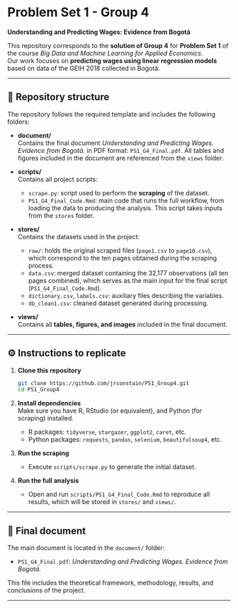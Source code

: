 # Problem Set 1 - Group 4  
**Understanding and Predicting Wages: Evidence from Bogotá**

This repository corresponds to the **solution of Group 4** for **Problem Set 1** of the course *Big Data and Machine Learning for Applied Economics*.  
Our work focuses on **predicting wages using linear regression models** based on data of the GEIH 2018 collected in Bogotá.   

---

## 📂 Repository structure  

The repository follows the required template and includes the following folders:  

- **document/**  
  Contains the final document *Understanding and Predicting Wages. Evidence from Bogotá.* in PDF format: `PS1_G4_Final.pdf`.
  All tables and figures included in the document are referenced from the `views` folder.  

- **scripts/**  
  Contains all project scripts:  
  - `scrape.py`: script used to perform the **scraping** of the dataset.  
  - `PS1_G4_Final_Code.Rmd`: main code that runs the full workflow, from loading the data to producing the analysis. This script takes inputs from the `stores` folder.  

- **stores/**  
  Contains the datasets used in the project:  
  - `raw/`: holds the original scraped files (`page1.csv` to `page10.csv`), which correspond to the ten pages obtained during the scraping process.  
  - `data.csv`: merged dataset containing the 32,177 observations (all ten pages combined), which serves as the main input for the final script (`PS1_G4_Final_Code.Rmd`).
  - `dictionary.csv`, `labels.csv`: auxiliary files describing the variables.  
  - `db_clean1.csv`: cleaned dataset generated during processing.  

- **views/**  
  Contains all **tables, figures, and images** included in the final document.  

---

## ⚙️ Instructions to replicate  

1. **Clone this repository**  
   ```bash
   git clone https://github.com/jrconstain/PS1_Group4.git
   cd PS1_Group4
   ```

2. **Install dependencies**  
   Make sure you have R, RStudio (or equivalent), and Python (for scraping) installed.  
   - R packages: `tidyverse`, `stargazer`, `ggplot2`, `caret`, etc.  
   - Python packages: `requests`, `pandas`, `selenium`, `beautifulsoup4`, etc.  

3. **Run the scraping**  
   - Execute `scripts/scrape.py` to generate the initial dataset.  

4. **Run the full analysis**  
   - Open and run `scripts/PS1_G4_Final_Code.Rmd` to reproduce all results, which will be stored in `stores/` and `views/`.  

---

## 📑 Final document  

The main document is located in the `document/` folder:  
- `PS1_G4_Final.pdf`: *Understanding and Predicting Wages. Evidence from Bogotá.*  

This file includes the theoretical framework, methodology, results, and conclusions of the project.  

---
